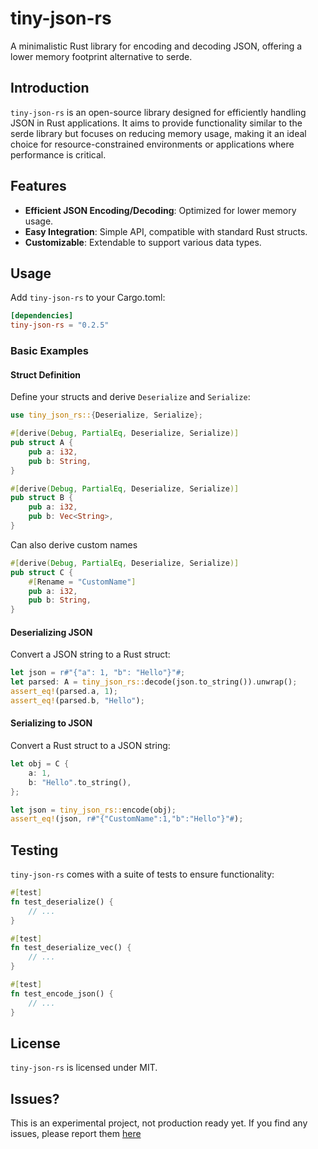 
# tiny-json-rs

A minimalistic Rust library for encoding and decoding JSON, offering a lower memory footprint alternative to serde.

## Introduction

`tiny-json-rs` is an open-source library designed for efficiently handling JSON in Rust applications. It aims to provide functionality similar to the serde library but focuses on reducing memory usage, making it an ideal choice for resource-constrained environments or applications where performance is critical.

## Features

- **Efficient JSON Encoding/Decoding**: Optimized for lower memory usage.
- **Easy Integration**: Simple API, compatible with standard Rust structs.
- **Customizable**: Extendable to support various data types.

## Usage

Add `tiny-json-rs` to your Cargo.toml:

```toml
[dependencies]
tiny-json-rs = "0.2.5"
```

### Basic Examples

#### Struct Definition

Define your structs and derive `Deserialize` and `Serialize`:

```rust
use tiny_json_rs::{Deserialize, Serialize};

#[derive(Debug, PartialEq, Deserialize, Serialize)]
pub struct A {
    pub a: i32,
    pub b: String,
}

#[derive(Debug, PartialEq, Deserialize, Serialize)]
pub struct B {
    pub a: i32,
    pub b: Vec<String>,
}

```

Can also derive custom names

```rust
#[derive(Debug, PartialEq, Deserialize, Serialize)]
pub struct C {
    #[Rename = "CustomName"]
    pub a: i32,
    pub b: String,
}
```

#### Deserializing JSON

Convert a JSON string to a Rust struct:

```rust
let json = r#"{"a": 1, "b": "Hello"}"#;
let parsed: A = tiny_json_rs::decode(json.to_string()).unwrap();
assert_eq!(parsed.a, 1);
assert_eq!(parsed.b, "Hello");
```

#### Serializing to JSON

Convert a Rust struct to a JSON string:

```rust
let obj = C {
    a: 1,
    b: "Hello".to_string(),
};

let json = tiny_json_rs::encode(obj);
assert_eq!(json, r#"{"CustomName":1,"b":"Hello"}"#);
```

## Testing

`tiny-json-rs` comes with a suite of tests to ensure functionality:

```rust
#[test]
fn test_deserialize() {
    // ...
}

#[test]
fn test_deserialize_vec() {
    // ...
}

#[test]
fn test_encode_json() {
    // ...
}
```

## License

`tiny-json-rs` is licensed under MIT.

## Issues?
This is an experimental project, not production ready yet. If you find any issues, please report them [here](https://github.com/EdsonHTJ/tiny-json-rs/issues)
